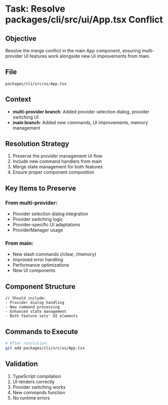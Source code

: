 # Task: Resolve packages/cli/src/ui/App.tsx Conflict

## Objective

Resolve the merge conflict in the main App component, ensuring multi-provider UI features work alongside new UI improvements from main.

## File

`packages/cli/src/ui/App.tsx`

## Context

- **multi-provider branch**: Added provider selection dialog, provider switching UI
- **main branch**: Added new commands, UI improvements, memory management

## Resolution Strategy

1. Preserve the provider management UI flow
2. Include new command handlers from main
3. Merge state management for both features
4. Ensure proper component composition

## Key Items to Preserve

### From multi-provider:

- Provider selection dialog integration
- Provider switching logic
- Provider-specific UI adaptations
- ProviderManager usage

### From main:

- New slash commands (/clear, /memory)
- Improved error handling
- Performance optimizations
- New UI components

## Component Structure

```tsx
// Should include:
- Provider dialog handling
- New command processing
- Enhanced state management
- Both feature sets' UI elements
```

## Commands to Execute

```bash
# After resolution:
git add packages/cli/src/ui/App.tsx
```

## Validation

1. TypeScript compilation
2. UI renders correctly
3. Provider switching works
4. New commands function
5. No runtime errors
